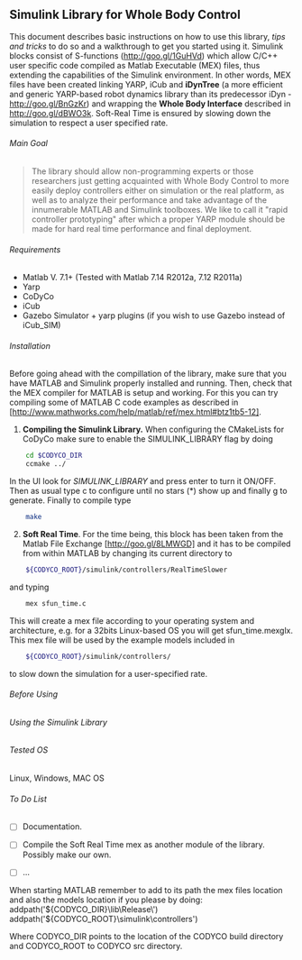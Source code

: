 Simulink Library for Whole Body Control 
----------------------------------------------------------

This document describes basic instructions on how to use this library, *tips and tricks* to do so and a walkthrough to get you started using it. Simulink blocks consist of S-functions (http://goo.gl/1GuHVd) which allow C/C++ user specific code compiled as Matlab Executable (MEX) files, thus extending the capabilities of the Simulink environment. In other words, MEX files have been created linking YARP, iCub and **iDynTree** (a more efficient and generic YARP-based robot dynamics library than its predecessor iDyn - http://goo.gl/BnGzKr) and wrapping the **Whole Body Interface** described in http://goo.gl/dBWO3k. Soft-Real Time is ensured by slowing down the simulation to respect a user specified rate.


###### Main Goal ######
> The library should allow non-programming experts or those researchers just getting acquainted with Whole Body Control to more easily deploy controllers either on simulation or the real platform, as well as to analyze their performance and take advantage of the innumerable MATLAB and Simulink toolboxes. We like to call it "rapid controller prototyping" after which a proper YARP module should be made for hard real time performance and final deployment.

###### Requirements
* Matlab V. 7.1+ (Tested with Matlab 7.14 R2012a, 7.12 R2011a)
* Yarp
* CoDyCo 
* iCub
* Gazebo Simulator + yarp plugins (if you wish to use Gazebo instead of iCub_SIM)

###### Installation
Before going ahead with the compillation of the library, make sure that you have MATLAB and Simulink properly installed and running. Then, check that the MEX compiler for MATLAB is setup and working. For this you can try compiling some of MATLAB C code examples as described in [http://www.mathworks.com/help/matlab/ref/mex.html#btz1tb5-12].

1. **Compiling the Simulink Library.** When configuring the CMakeLists for CoDyCo make sure to enable the SIMULINK_LIBRARY flag by doing
```bash
    cd $CODYCO_DIR
    ccmake ../
```
In the UI look for *SIMULINK_LIBRARY* and press enter to turn it ON/OFF. Then as usual type c to configure until no stars (*) show up and finally g to generate. Finally to compile type
```bash
    make
```
2. **Soft Real Time**. For the time being, this block has been taken from the Matlab File Exchange [http://goo.gl/8LMWGD] and it has to be compiled from within MATLAB by changing its current directory to 

```bash
    ${CODYCO_ROOT}/simulink/controllers/RealTimeSlower
```
and typing 

```bash
    mex sfun_time.c
```
This will create a mex file according to your operating system and architecture, e.g. for a 32bits Linux-based OS you will get sfun_time.mexglx. This mex file will be used by the example models included in 
```bash
    ${CODYCO_ROOT}/simulink/controllers/
```
to slow down the simulation for a user-specified rate.


###### Before Using

###### Using the Simulink Library

###### Tested OS
Linux, Windows, MAC OS

###### To Do List
- [ ] Documentation.
- [ ] Compile the Soft Real Time mex as another module of the library. Possibly make our own.
- [ ] ...


When starting MATLAB remember to add to its path the mex files location and also the models location if you please by doing:
addpath('${CODYCO_DIR}\lib\Release\')
addpath('${CODYCO_ROOT}\simulink\controllers\')

Where CODYCO_DIR points to the location of the CODYCO build directory and CODYCO_ROOT to CODYCO src directory.
